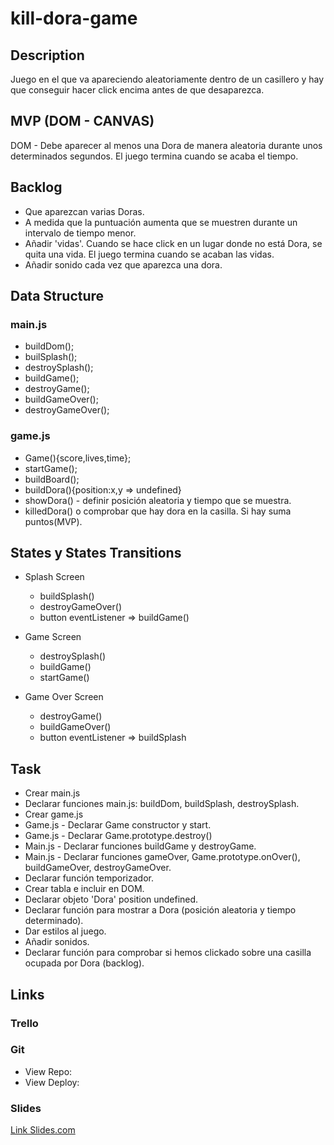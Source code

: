 # kill-dora-game

## Description

Juego en el que va apareciendo aleatoriamente dentro de un casillero y hay que conseguir hacer click encima antes de que desaparezca.

## MVP (DOM - CANVAS)

DOM - Debe aparecer al menos una Dora de manera aleatoria durante unos determinados segundos. El juego termina cuando se acaba el tiempo. 

## Backlog

* Que aparezcan varias Doras.
* A medida que la puntuación aumenta que se muestren durante un intervalo de tiempo menor.
* Añadir 'vidas'. Cuando se hace click en un lugar donde no está Dora, se quita una vida. El juego termina cuando se acaban las vidas.
* Añadir sonido cada vez que aparezca una dora.

## Data Structure

### main.js

  - buildDom();
  - builSplash();
  - destroySplash();
  - buildGame();
  - destroyGame();
  - buildGameOver();
  - destroyGameOver();
  
### game.js

  - Game(){score,lives,time};
  - startGame();
  - buildBoard();
  - buildDora(){position:x,y => undefined}
  - showDora() - definir posición aleatoria y tiempo que se muestra.
  - killedDora() o comprobar que hay dora en la casilla. Si hay suma puntos(MVP). 


## States y States Transitions

* Splash Screen
  * buildSplash()
  * destroyGameOver()
  * button eventListener => buildGame()
  
* Game Screen
  * destroySplash()
  * buildGame()
  * startGame()
  
* Game Over Screen
  * destroyGame()
  * buildGameOver()
  * button eventListener => buildSplash
  
## Task

* Crear main.js
* Declarar funciones main.js: buildDom, buildSplash, destroySplash.
* Crear game.js
* Game.js - Declarar Game constructor y start.
* Game.js - Declarar Game.prototype.destroy() 
* Main.js - Declarar funciones buildGame y destroyGame.
* Main.js - Declarar funciones gameOver, Game.prototype.onOver(), buildGameOver, destroyGameOver.
* Declarar función temporizador.
* Crear tabla e incluir en DOM.
* Declarar objeto 'Dora' position undefined.
* Declarar función para mostrar a Dora (posición aleatoria y tiempo determinado).
* Dar estilos al juego.
* Añadir sonidos.
* Declarar función para comprobar si hemos clickado sobre una casilla ocupada por Dora (backlog).

## Links

### Trello

### Git

* View Repo:
* View Deploy:

### Slides

[Link Slides.com](http://slides.com)
